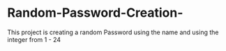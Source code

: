 # Random-Password-Creation-
This project is creating a random Password using the name and using the integer from 1 - 24
